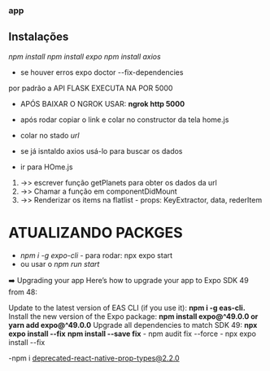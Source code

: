 ### app 
## Instalações
 *npm install*
 *npm install expo*
 *npm install axios*
 - se houver erros
 expo doctor --fix-dependencies
 
 por padrão a API FLASK EXECUTA NA POR 5000
 - APÓS BAIXAR O NGROK USAR:
 **ngrok http 5000**
 - após rodar copiar o link e colar no constructor da tela home.js
- colar no stado *url*
 
 - se já isntaldo axios usá-lo para buscar os dados
  - ir para HOme.js 
  1. ->> escrever função getPlanets para obter os dados da url
  2. ->> Chamar a função em componentDidMount
  3. ->> Renderizar os items na flatlist
    - props: KeyExtractor, data, rederItem

  # ATUALIZANDO PACKGES
   - *npm i -g expo-cli*
    - para rodar: npx expo start
  - ou usar o *npm run start*

  ➡️ Upgrading your app
Here’s how to upgrade your app to Expo SDK 49 from 48:

Update to the latest version of EAS CLI (if you use it):
**npm i -g eas-cli.**
Install the new version of the Expo package:
**npm install expo@^49.0.0 or yarn add expo@^49.0.0**
Upgrade all dependencies to match SDK 49:
**npx expo install --fix**
**npm install --save fix**
    - npm audit fix --force
    - npx expo install --fix

-npm i deprecated-react-native-prop-types@2.2.0

